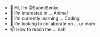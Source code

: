 - 👋 Hi, I’m @SuomiSenko
- 👀 I’m interested in ... Anime!
- 🌱 I’m currently learning ... Coding
- 💞️ I’m looking to collaborate on ... ur mom
- 📫 How to reach me ... nah

<!---
SuomiSenko/SuomiSenko is a ✨ special ✨ repository because its `README.md` (this file) appears on your GitHub profile.
You can click the Preview link to take a look at your changes.
--->

